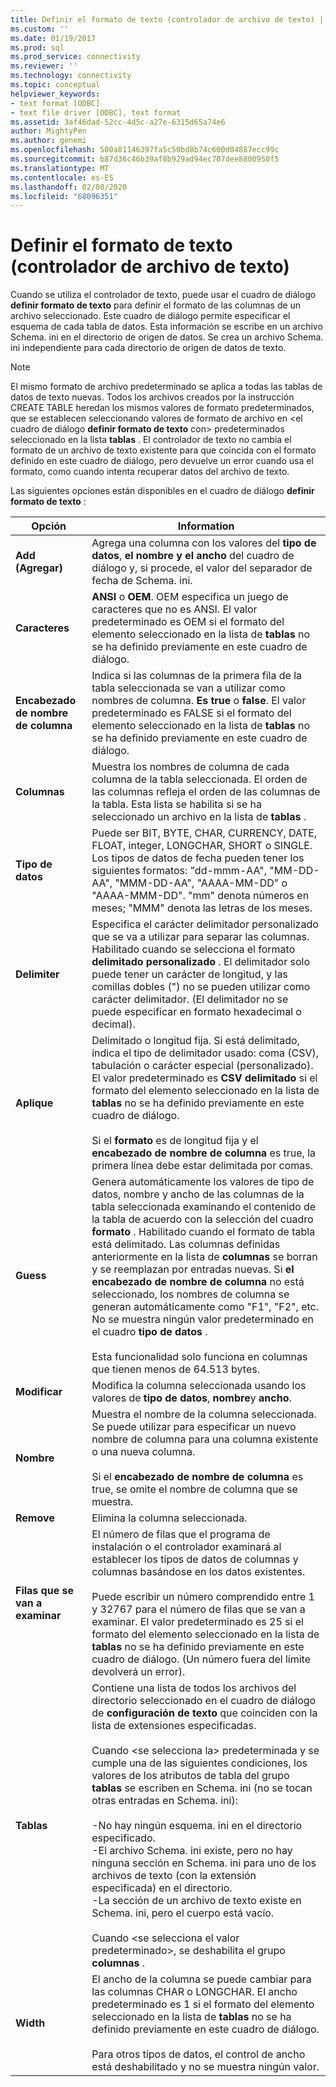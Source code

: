 ```yaml
---
title: Definir el formato de texto (controlador de archivo de texto) | Microsoft Docs
ms.custom: ''
ms.date: 01/19/2017
ms.prod: sql
ms.prod_service: connectivity
ms.reviewer: ''
ms.technology: connectivity
ms.topic: conceptual
helpviewer_keywords:
- text format [ODBC]
- text file driver [ODBC], text format
ms.assetid: 3af46dad-52cc-4d5c-a27e-6315d65a74e6
author: MightyPen
ms.author: genemi
ms.openlocfilehash: 500a81146397fa5c50bd8b74c600d04887ecc99c
ms.sourcegitcommit: b87d36c46b39af8b929ad94ec707dee8800950f5
ms.translationtype: MT
ms.contentlocale: es-ES
ms.lasthandoff: 02/08/2020
ms.locfileid: "68096351"
---
```

# <a name="defining-text-format-text-file-driver"></a>Definir el formato de texto (controlador de archivo de texto)
Cuando se utiliza el controlador de texto, puede usar el cuadro de diálogo **definir formato de texto** para definir el formato de las columnas de un archivo seleccionado. Este cuadro de diálogo permite especificar el esquema de cada tabla de datos. Esta información se escribe en un archivo Schema. ini en el directorio de origen de datos. Se crea un archivo Schema. ini independiente para cada directorio de origen de datos de texto.  
  
> [!NOTE]  
>  El mismo formato de archivo predeterminado se aplica a todas las tablas de datos de texto nuevas. Todos los archivos creados por la instrucción CREATE TABLE heredan los mismos valores de formato predeterminados, que se establecen seleccionando valores de formato de archivo en \<el cuadro de diálogo **definir formato de texto** con> predeterminados seleccionado en la lista **tablas** . El controlador de texto no cambia el formato de un archivo de texto existente para que coincida con el formato definido en este cuadro de diálogo, pero devuelve un error cuando usa el formato, como cuando intenta recuperar datos del archivo de texto.  
  
 Las siguientes opciones están disponibles en el cuadro de diálogo **definir formato de texto** :  
  
|Opción|Information|  
|------------|-----------------|  
|**Add (Agregar)**|Agrega una columna con los valores del **tipo de datos**, **el nombre y el** **ancho** del cuadro de diálogo y, si procede, el valor del separador de fecha de Schema. ini.|  
|**Caracteres**|**ANSI** o **OEM**. OEM especifica un juego de caracteres que no es ANSI. El valor predeterminado es OEM si el formato del elemento seleccionado en la lista de **tablas** no se ha definido previamente en este cuadro de diálogo.|  
|**Encabezado de nombre de columna**|Indica si las columnas de la primera fila de la tabla seleccionada se van a utilizar como nombres de columna. **Es true** o **false**. El valor predeterminado es FALSE si el formato del elemento seleccionado en la lista de **tablas** no se ha definido previamente en este cuadro de diálogo.|  
|**Columnas**|Muestra los nombres de columna de cada columna de la tabla seleccionada. El orden de las columnas refleja el orden de las columnas de la tabla. Esta lista se habilita si se ha seleccionado un archivo en la lista de **tablas** .|  
|**Tipo de datos**|Puede ser BIT, BYTE, CHAR, CURRENCY, DATE, FLOAT, integer, LONGCHAR, SHORT o SINGLE. Los tipos de datos de fecha pueden tener los siguientes formatos: "dd-mmm-AA", "MM-DD-AA", "MMM-DD-AA", "AAAA-MM-DD" o "AAAA-MMM-DD". "mm" denota números en meses; "MMM" denota las letras de los meses.|  
|**Delimiter**|Especifica el carácter delimitador personalizado que se va a utilizar para separar las columnas. Habilitado cuando se selecciona el formato **delimitado personalizado** . El delimitador solo puede tener un carácter de longitud, y las comillas dobles (") no se pueden utilizar como carácter delimitador. (El delimitador no se puede especificar en formato hexadecimal o decimal).|  
|**Aplique**|Delimitado o longitud fija. Si está delimitado, indica el tipo de delimitador usado: coma (CSV), tabulación o carácter especial (personalizado). El valor predeterminado es **CSV delimitado** si el formato del elemento seleccionado en la lista de **tablas** no se ha definido previamente en este cuadro de diálogo.<br /><br /> Si el **formato** es de longitud fija y el **encabezado de nombre de columna** es true, la primera línea debe estar delimitada por comas.|  
|**Guess**|Genera automáticamente los valores de tipo de datos, nombre y ancho de las columnas de la tabla seleccionada examinando el contenido de la tabla de acuerdo con la selección del cuadro **formato** . Habilitado cuando el formato de tabla está delimitado. Las columnas definidas anteriormente en la lista de **columnas** se borran y se reemplazan por entradas nuevas. Si **el encabezado de nombre de columna** no está seleccionado, los nombres de columna se generan automáticamente como "F1", "F2", etc. No se muestra ningún valor predeterminado en el cuadro **tipo de datos** .<br /><br /> Esta funcionalidad solo funciona en columnas que tienen menos de 64.513 bytes.|  
|**Modificar**|Modifica la columna seleccionada usando los valores de **tipo de datos**, **nombre**y **ancho**.|  
|**Nombre**|Muestra el nombre de la columna seleccionada. Se puede utilizar para especificar un nuevo nombre de columna para una columna existente o una nueva columna.<br /><br /> Si el **encabezado de nombre de columna** es true, se omite el nombre de columna que se muestra.|  
|**Remove**|Elimina la columna seleccionada.|  
|**Filas que se van a examinar**|El número de filas que el programa de instalación o el controlador examinará al establecer los tipos de datos de columnas y columnas basándose en los datos existentes.<br /><br /> Puede escribir un número comprendido entre 1 y 32767 para el número de filas que se van a examinar. El valor predeterminado es 25 si el formato del elemento seleccionado en la lista de **tablas** no se ha definido previamente en este cuadro de diálogo. (Un número fuera del límite devolverá un error).|  
|**Tablas**|Contiene una lista de todos los archivos del directorio seleccionado en el cuadro de diálogo de **configuración de texto** que coinciden con la lista de extensiones especificadas.<br /><br /> Cuando \<se selecciona la> predeterminada y se cumple una de las siguientes condiciones, los valores de los atributos de tabla del grupo **tablas** se escriben en Schema. ini (no se tocan otras entradas en Schema. ini):<br /><br /> -No hay ningún esquema. ini en el directorio especificado.<br />-El archivo Schema. ini existe, pero no hay ninguna sección en Schema. ini para uno de los archivos de texto (con la extensión especificada) en el directorio.<br />-La sección de un archivo de texto existe en Schema. ini, pero el cuerpo está vacío.<br /><br /> Cuando \<se selecciona el valor predeterminado>, se deshabilita el grupo **columnas** .|  
|**Width**|El ancho de la columna se puede cambiar para las columnas CHAR o LONGCHAR. El ancho predeterminado es 1 si el formato del elemento seleccionado en la lista de **tablas** no se ha definido previamente en este cuadro de diálogo.<br /><br /> Para otros tipos de datos, el control de ancho está deshabilitado y no se muestra ningún valor.|
